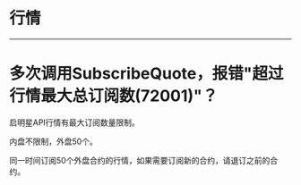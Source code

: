 # 行情

----

# 多次调用SubscribeQuote，报错"超过行情最大总订阅数(72001)"？

启明星API行情有最大订阅数量限制。

内盘不限制，外盘50个。

同一时间订阅50个外盘合约的行情，如果需要订阅新的合约，请退订之前的合约。
